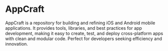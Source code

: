 # AppCraft
AppCraft is a repository for building and refining iOS and Android mobile applications. It provides tools, libraries, and best practices for app development, making it easy to create, test, and deploy cross-platform apps with clean and modular code. Perfect for developers seeking efficiency and innovation.
